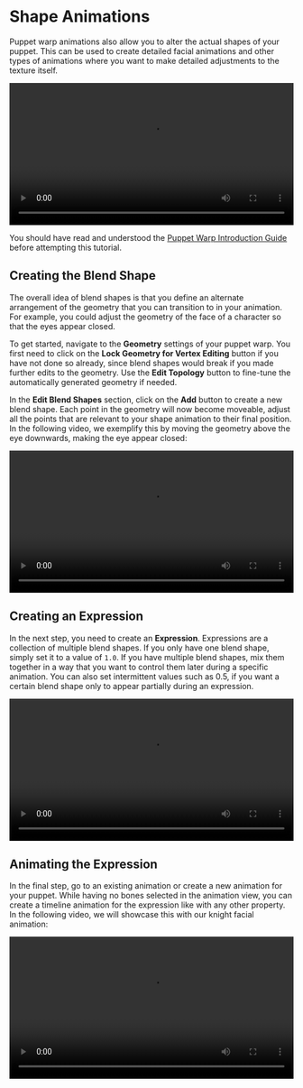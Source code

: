# Shape Animations

Puppet warp animations also allow you to alter the actual shapes of your puppet. This can be used to create detailed facial animations and other types of animations where you want to make detailed adjustments to the texture itself.

<video width="100%" controls loop autoplay>
  <source :src="$withBase('/videos/puppet_warp_blend_shapes.mp4')" type="video/mp4">
  Your browser does not support the video tag.
</video>

You should have read and understood the [Puppet Warp Introduction Guide](/scene/puppet-warp/introduction) before attempting this tutorial.

## Creating the Blend Shape

The overall idea of blend shapes is that you define an alternate arrangement of the geometry that you can transition to in your animation. For example, you could adjust the geometry of the face of a character so that the eyes appear closed.

To get started, navigate to the **Geometry** settings of your puppet warp. You first need to click on the **Lock Geometry for Vertex Editing** button if you have not done so already, since blend shapes would break if you made further edits to the geometry. Use the **Edit Topology** button to fine-tune the automatically generated geometry if needed.

In the **Edit Blend Shapes** section, click on the **Add** button to create a new blend shape. Each point in the geometry will now become moveable, adjust all the points that are relevant to your shape animation to their final position. In the following video, we exemplify this by moving the geometry above the eye downwards, making the eye appear closed:

<video width="100%" controls loop>
  <source :src="$withBase('/videos/puppet_warp_blend_shapes_setup.mp4')" type="video/mp4">
  Your browser does not support the video tag.
</video>

## Creating an Expression

In the next step, you need to create an **Expression**. Expressions are a collection of multiple blend shapes. If you only have one blend shape, simply set it to a value of `1.0`. If you have multiple blend shapes, mix them together in a way that you want to control them later during a specific animation. You can also set intermittent values such as 0.5, if you want a certain blend shape only to appear partially during an expression.

<video width="100%" controls loop>
  <source :src="$withBase('/videos/puppet_warp_blend_shapes_expression.mp4')" type="video/mp4">
  Your browser does not support the video tag.
</video>

## Animating the Expression

In the final step, go to an existing animation or create a new animation for your puppet. While having no bones selected in the animation view, you can create a timeline animation for the expression like with any other property. In the following video, we will showcase this with our knight facial animation:

<video width="100%" controls>
  <source :src="$withBase('/videos/puppet_warp_blend_shapes_animation.mp4')" type="video/mp4">
  Your browser does not support the video tag.
</video>
